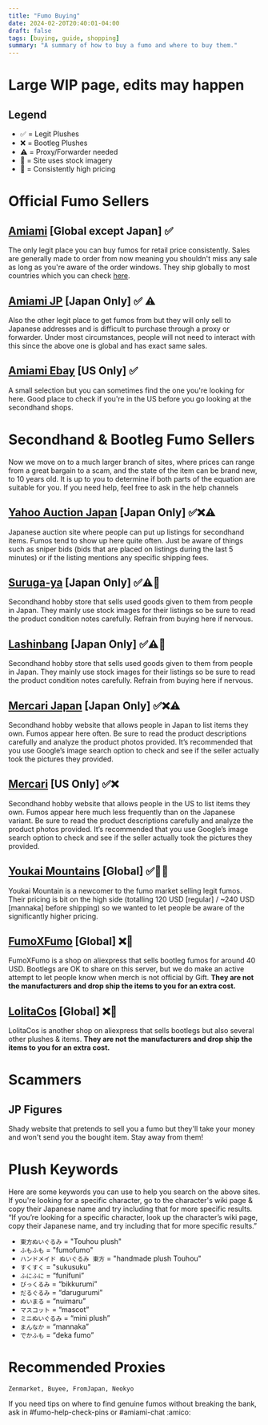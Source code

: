 ```yaml
---
title: "Fumo Buying"
date: 2024-02-20T20:40:01-04:00
draft: false
tags: [buying, guide, shopping]
summary: "A summary of how to buy a fumo and where to buy them."
---
```


# Large WIP page, edits may happen

## Legend
- ✅ = Legit Plushes
- ❌ = Bootleg Plushes
- ⚠️ = Proxy/Forwarder needed
- 🛑 = Site uses stock imagery
- 💸 = Consistently high pricing

# Official Fumo Sellers
## [Amiami](https://www.amiami.com/eng/) [Global except Japan] ✅
The only legit place you can buy fumos for retail price consistently. Sales are generally made to order from now meaning you shouldn't miss any sale as long as you're aware of the order windows. They ship globally to most countries which you can check [here](https://support.amiami.com/hc/en-us/articles/360048840471-Available-Shipping-method-table-by-country).

## [Amiami JP](https://www.amiami.jp/) [Japan Only] ✅ ⚠️
Also the other legit place to get fumos from but they will only sell to Japanese addresses and is difficult to purchase through a proxy or forwarder. Under most circumstances, people will not need to interact with this since the above one is global and has exact same sales.

## [Amiami Ebay](https://www.ebay.com/sch/i.html?_dkr=1&iconV2Request=true&_blrs=recall_filtering&_ssn=amiami_com&store_cat=0&store_name=amiamijapan&_oac=1&_nkw=fumofumo%20touhou) [US Only] ✅
A small selection but you can sometimes find the one you're looking for here. Good place to check if you're in the US before you go looking at the secondhand shops.


# Secondhand & Bootleg Fumo Sellers
Now we move on to a much larger branch of sites, where prices can range from a great bargain to a scam, and the state of the item can be brand new, to 10 years old. It is up to you to determine if both parts of the equation are suitable for you. If you need help, feel free to ask in the help channels

## [Yahoo Auction Japan](https://auctions.yahoo.co.jp/) [Japan Only] ✅❌⚠️
Japanese auction site where people can put up listings for secondhand items. Fumos tend to show up here quite often. Just be aware of things such as sniper bids (bids that are placed on listings during the last 5 minutes) or if the listing mentions any specific shipping fees.

## [Suruga-ya](https://www.suruga-ya.jp/) [Japan Only] ✅⚠️🛑
Secondhand hobby store that sells used goods given to them from people in Japan. They mainly use stock images for their listings so be sure to read the product condition notes carefully. Refrain from buying here if nervous.

## [Lashinbang](https://shop.lashinbang.com/) [Japan Only] ✅⚠️🛑
Secondhand hobby store that sells used goods given to them from people in Japan. They mainly use stock images for their listings so be sure to read the product condition notes carefully. Refrain from buying here if nervous.

## [Mercari Japan](https://jp.mercari.com/) [Japan Only] ✅❌⚠️
Secondhand hobby website that allows people in Japan to list items they own. Fumos appear here often. Be sure to read the product descriptions carefully and analyze the product photos provided. It’s recommended that you use Google’s image search option to check and see if the seller actually took the pictures they provided.

## [Mercari](https://www.mercari.com/) [US Only] ✅❌
Secondhand hobby website that allows people in the US to list items they own. Fumos appear here much less frequently than on the Japanese variant. Be sure to read the product descriptions carefully and analyze the product photos provided. It’s recommended that you use Google’s image search option to check and see if the seller actually took the pictures they provided.

## [Youkai Mountains](https://youkaimountain.com/) [Global] ✅🛑💸
Youkai Mountain is a newcomer to the fumo market selling legit fumos. Their pricing is bit on the high side (totalling 120 USD [regular] / ~240 USD [mannaka] before shipping) so we wanted to let people be aware of the significantly higher pricing.

## [FumoXFumo](https://fumoxfumo.aliexpress.com/store/1102007008) [Global] ❌🛑
FumoXFumo is a shop on aliexpress that sells bootleg fumos for around 40 USD. Bootlegs are OK to share on this server, but we do make an active attempt to let people know when merch is not official by Gift. **They are not the manufacturers and drop ship the items to you for an extra cost.**

## [LolitaCos](https://www.aliexpress.com/store/1101429881) [Global] ❌🛑
LolitaCos is another shop on aliexpress that sells bootlegs but also several other plushes & items. **They are not the manufacturers and drop ship the items to you for an extra cost.**

# Scammers
## JP Figures
Shady website that pretends to sell you a fumo but they'll take your money and won't send you the bought item. Stay away from them!


# Plush Keywords
Here are some keywords you can use to help you search on the above sites. If you're looking for a specific character, go to the character's wiki page & copy their Japanese name and try including that for more specific results.
“If you’re looking for a specific character, look up the character’s wiki page, copy their Japanese name, and try including that for more specific results.”

- `東方ぬいぐるみ` = "Touhou plush"
- `ふもふも` = "fumofumo"
- `ハンドメイド ぬいぐるみ 東方` = "handmade plush Touhou"
- `すくすく` = "sukusuku"
- `ふにふに` = “funifuni”
- `びっくるみ` = “bikkurumi”
- `だるぐるみ` = “darugurumi”
- `ぬいまる` = “nuimaru”
- `マスコット` = “mascot”
- `ミニぬいぐるみ` = “mini plush”
- `まんなか` = “mannaka”
- `でかふも` = “deka fumo”

# Recommended Proxies
`Zenmarket, Buyee, FromJapan, Neokyo`

If you need tips on where to find genuine fumos without breaking the bank, ask in #fumo-help-check-pins or #amiami-chat :amico:
